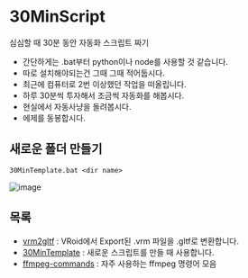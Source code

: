 # 30MinScript
심심할 때 30분 동안 자동화 스크립트 짜기

- 간단하게는 .bat부터 python이나 node를 사용할 것 같습니다.
- 따로 설치해야되는건 그때 그때 적어둡시다.
- 최근에 컴퓨터로 2번 이상했던 작업을 떠올립니다.
- 하루 30분씩 투자해서 조금씩 자동화를 해봅시다.
- 현실에서 자동사냥을 돌려봅시다.
- 에제를 동봉합시다.

## 새로운 폴더 만들기
```
30MinTemplate.bat <dir name>
```
![image](https://user-images.githubusercontent.com/7877313/51082821-0333e300-1752-11e9-8cf1-8908d923ea88.png)

## 목록

- [vrm2gltf](/vrm2gltf) : VRoid에서 Export된 .vrm 파일을 .gltf로 변환합니다.
- [30MinTemplate](/_template) : 새로운 스크립트를 만들 때 사용합니다.
- [ffmpeg-commands](/ffmpeg-commands) : 자주 사용하는 ffmpeg 명령어 모음
